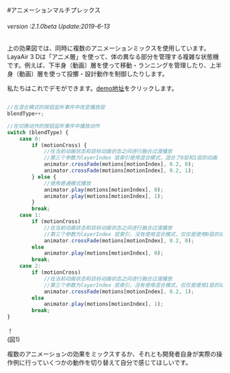 #アニメーションマルチプレックス

###### *version :2.1.0beta   Update:2019-6-13*

上の効果図では、同時に複数のアニメーションミックスを使用しています。LayaAir 3 Dは「アニメ層」を使って、体の異なる部分を管理する複雑な状態機です。例えば、下半身（動画）層を使って移動・ランニングを管理したり、上半身（動画）層を使って投擲・設計動作を制御したりします。

私たちはこれでデモができます。[demo地址](https://layaair.ldc.layabox.com/demo2/?language=ch&category=3d&group=Animation3D&name=AnimationLayerBlend)をクリックします。


```typescript

//在混合模式的按钮监听事件中改变播放层
blendType++;

//在切换动作的按钮监听事件中播放动作
switch (blendType) {
    case 0: 
        if (motionCross) {
            //在当前动画状态和目标动画状态之间进行融合过渡播放
            //第三个参数为layerIndex 层索引使用混合模式，混合了0层和1层的动画
            animator.crossFade(motions[motionIndex], 0.2, 0);
            animator.crossFade(motions[motionIndex], 0.2, 1);
        } else {
            //使用普通模式播放
            animator.play(motions[motionIndex], 0);
            animator.play(motions[motionIndex], 1);
        }
        break;
    case 1: 
        if (motionCross)
            //在当前动画状态和目标动画状态之间进行融合过渡播放
            //第三个参数为layerIndex 层索引，没有使用混合模式，仅仅是使用0层的动画
            animator.crossFade(motions[motionIndex], 0.2, 0);
        else
            animator.play(motions[motionIndex], 0);
        break;
    case 2: 
        if (motionCross)
            //在当前动画状态和目标动画状态之间进行融合过渡播放
            //第三个参数为layerIndex 层索引，没有使用混合模式，仅仅是使用1层的动画
            animator.crossFade(motions[motionIndex], 0.2, 1);
        else
            animator.play(motions[motionIndex], 1);
        break;
}
```


！[](img/1.gif)<br/>(図1)

複数のアニメーションの効果をミックスするか、それとも開発者自身が実際の操作例に行っていくつかの動作を切り替えて自分で感じてほしいです。

